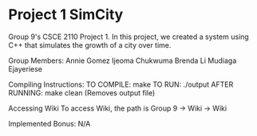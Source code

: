# Project 1 SimCity

Group 9's CSCE 2110 Project 1. In this project, we created a system using C++ that simulates the growth of a city over time.

Group Members: 
    Annie Gomez
    Ijeoma Chukwuma
    Brenda Li
    Mudiaga Ejayeriese

Compiling Instructions:
    TO COMPILE: make
    TO RUN: ./output
    AFTER RUNNING: make clean (Removes output file)

Accessing Wiki
    To access Wiki, the path is
    Group 9 -> Wiki -> Wiki

Implemented Bonus: N/A

